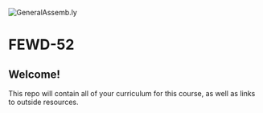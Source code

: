 ![GeneralAssemb.ly](https://github.com/generalassembly/ga-ruby-on-rails-for-devs/raw/master/images/ga.png "GeneralAssemb.ly")

# FEWD-52
## Welcome!
This repo will contain all of your curriculum for this course, as well as links to outside resources.
